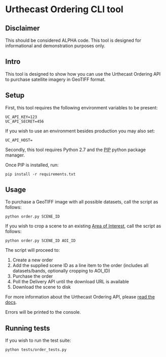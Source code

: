 # Urthecast Ordering CLI tool

## Disclaimer

This should be considered ALPHA code. This tool is designed for informational and demonstration purposes only.

## Intro

This tool is designed to show how you can use the Urthecast Ordering API to purchase satellite imagery in GeoTIFF format.

## Setup

First, this tool requires the following environment variables to be present:

```
UC_API_KEY=123
UC_API_SECRET=456
```

If you wish to use an environment besides production you may also set:

```
UC_API_HOST=
```

Secondly, this tool requires Python 2.7 and the [PIP](https://pip.pypa.io/en/stable/installing/) python package manager.

Once PIP is installed, run:

```
pip install -r requirements.txt
```

## Usage

To purchase a GeoTIFF image with all possible datasets, call the script as follows:

```
python order.py SCENE_ID
```

If you wish to crop a scene to an existing [Area of Interest](https://developers.urthecast.com/docs/aois), call the script as follows:

```
python order.py SCENE_ID AOI_ID
```

The script will proceed to:

1. Create a new order
2. Add the supplied scene ID as a line item to the order (includes all datasets/bands, optionally cropping to AOI_ID)
3. Purchase the order
4. Poll the Delivery API until the download URL is available
5. Download the scene to disk

For more information about the Urthecast Ordering API, please [read the docs](https://developers.urthecast.com/docs/orders).

Errors will be printed to the console.

## Running tests

If you wish to run the test suite:

```
python tests/order_tests.py
```
